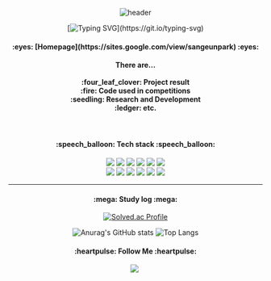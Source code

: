 <!--
**park-sangeun/Park-sangeun** is a ✨ _special_ ✨ repository because its `README.md` (this file) appears on your GitHub profile.

Here are some ideas to get you started:

- 🔭 I’m currently working on ...
- 🌱 I’m currently learning ...
- 👯 I’m looking to collaborate on ...
- 🤔 I’m looking for help with ...
- 💬 Ask me about ...
- 📫 How to reach me: ...
- 😄 Pronouns: ...
- ⚡ Fun fact: ...
-->
<div align="center">

![header](https://capsule-render.vercel.app/api?type=waving&text=Sangeun's%20Github&height=200&animation=fadeIn&color=gradient&fontSize=60)

[![Typing SVG](https://readme-typing-svg.demolab.com/?lines=Welcome.+I+am+Sangeun+Park.)](https://git.io/typing-svg)

  <h4> :eyes: [Homepage](https://sites.google.com/view/sangeunpark) :eyes:
  </h4>

  <h4> There are... </br></br>
  :four_leaf_clover: Project result </br>
  :fire: Code used in competitions </br>
  :seedling: Research and Development </br>
  :ledger: etc. </br>
  </h4>  
  
  </br>

  <h4 align="center">:speech_balloon: Tech stack :speech_balloon:</h4>

  <img src="https://img.shields.io/badge/Python-3776AB?style=for-the-badge&logo=python&logoColor=white">
  <img src="https://img.shields.io/badge/C++-00599C?style=for-the-badge&logo=cplusplus&logoColor=white">
  <img src="https://img.shields.io/badge/C-A8B9CC?style=for-the-badge&logo=c&logoColor=white">
  <img src="https://img.shields.io/badge/Spring Boot-6DB33F?style=for-the-badge&logo=springboot&logoColor=white">
  <img src="https://img.shields.io/badge/Spring-6DB33F?style=for-the-badge&logo=Spring&logoColor=white">
  <img src="https://img.shields.io/badge/Java-007396?style=for-the-badge&logo=Java&logoColor=white">

  <br/>
  <img src="https://img.shields.io/badge/MySQL-4479A1?style=for-the-badge&logo=mysql&logoColor=white">
  <img src="https://img.shields.io/badge/Docker-2496ED?style=for-the-badge&logo=docker&logoColor=white">
  <img src="https://img.shields.io/badge/Oracle-F80000?style=for-the-badge&logo=oracle&logoColor=white">
  <img src="https://img.shields.io/badge/HTML5-E34F26?style=for-the-badge&logo=html5&logoColor=white">
  <img src="https://img.shields.io/badge/CSS3-1572B6?style=for-the-badge&logo=css3&logoColor=white">
  <img src="https://img.shields.io/badge/JavaScript-F7DF1E?style=for-the-badge&logo=JavaScript&logoColor=white">

  
  <hr>
  <h4> :mega: Study log :mega:</h4>
  
  [![Solved.ac Profile](http://mazassumnida.wtf/api/v2/generate_badge?boj=pse0219)](https://solved.ac/pse0219/)

  ![Anurag's GitHub stats](https://github-readme-stats.vercel.app/api?username=park-sangeun&show_icons=true&theme=radical)
  ![Top Langs](https://github-readme-stats.vercel.app/api/top-langs/?username=park-sangeun&theme=radical)
  
  <h4 align="center">:heartpulse: Follow Me :heartpulse:</h4>
  <a href="https://www.instagram.com/accounts/onetap/?next=%2F"><img src="https://img.shields.io/badge/Instagram-E4405F?style=for-the-badge&logo=Instagram&logoColor=white&link=https://www.instagram.com/hye_inisfree/"/></a>&nbsp

</div>
